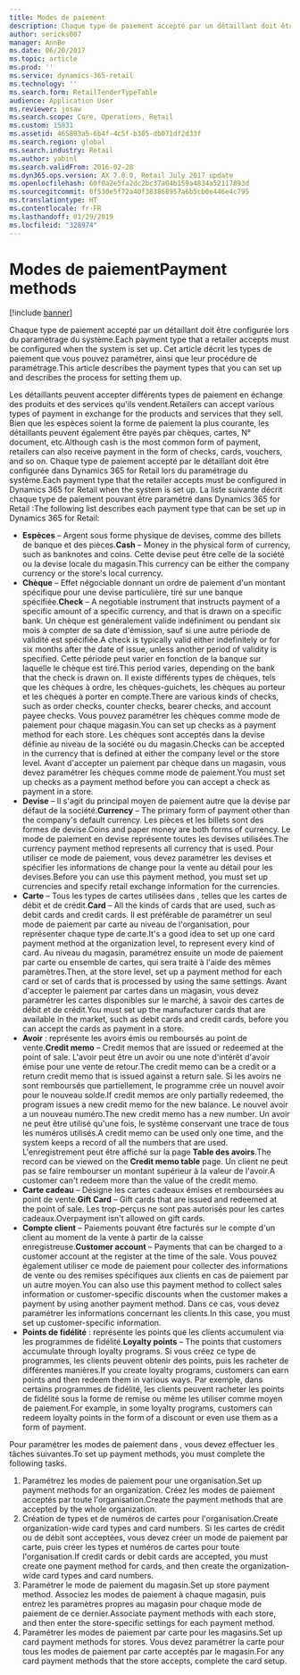 ```yaml
---
title: Modes de paiement
description: Chaque type de paiement accepté par un détaillant doit être configurée lors du paramétrage du système. Cet article décrit les types de paiement que vous pouvez paramétrer, ainsi que leur procédure de paramétrage.
author: sericks007
manager: AnnBe
ms.date: 06/20/2017
ms.topic: article
ms.prod: ''
ms.service: dynamics-365-retail
ms.technology: ''
ms.search.form: RetailTenderTypeTable
audience: Application User
ms.reviewer: josaw
ms.search.scope: Core, Operations, Retail
ms.custom: 15831
ms.assetid: 465893a5-6b4f-4c5f-b305-db071df2d33f
ms.search.region: global
ms.search.industry: Retail
ms.author: yabinl
ms.search.validFrom: 2016-02-28
ms.dyn365.ops.version: AX 7.0.0, Retail July 2017 update
ms.openlocfilehash: 60f0a2e5fa2dc2bc37a04b159a4834a52117893d
ms.sourcegitcommit: 0f530e5f72a40f383868957a6b5cb0e446e4c795
ms.translationtype: HT
ms.contentlocale: fr-FR
ms.lasthandoff: 01/29/2019
ms.locfileid: "328974"
---
```

# <a name="payment-methods"></a><span data-ttu-id="e0c12-104">Modes de paiement</span><span class="sxs-lookup"><span data-stu-id="e0c12-104">Payment methods</span></span>

[!include [banner](includes/banner.md)]

<span data-ttu-id="e0c12-105">Chaque type de paiement accepté par un détaillant doit être configurée lors du paramétrage du système.</span><span class="sxs-lookup"><span data-stu-id="e0c12-105">Each payment type that a retailer accepts must be configured when the system is set up.</span></span> <span data-ttu-id="e0c12-106">Cet article décrit les types de paiement que vous pouvez paramétrer, ainsi que leur procédure de paramétrage.</span><span class="sxs-lookup"><span data-stu-id="e0c12-106">This article describes the payment types that you can set up and describes the process for setting them up.</span></span>

<span data-ttu-id="e0c12-107">Les détaillants peuvent accepter différents types de paiement en échange des produits et des services qu'ils vendent.</span><span class="sxs-lookup"><span data-stu-id="e0c12-107">Retailers can accept various types of payment in exchange for the products and services that they sell.</span></span> <span data-ttu-id="e0c12-108">Bien que les espèces soient la forme de paiement la plus courante, les détaillants peuvent également être payés par chèques, cartes, N° document, etc.</span><span class="sxs-lookup"><span data-stu-id="e0c12-108">Although cash is the most common form of payment, retailers can also receive payment in the form of checks, cards, vouchers, and so on.</span></span> <span data-ttu-id="e0c12-109">Chaque type de paiement accepté par le détaillant doit être configurée dans Dynamics 365 for Retail lors du paramétrage du système.</span><span class="sxs-lookup"><span data-stu-id="e0c12-109">Each payment type that the retailer accepts must be configured in Dynamics 365 for Retail when the system is set up.</span></span> <span data-ttu-id="e0c12-110">La liste suivante décrit chaque type de paiement pouvant être paramétré dans Dynamics 365 for Retail :</span><span class="sxs-lookup"><span data-stu-id="e0c12-110">The following list describes each payment type that can be set up in Dynamics 365 for Retail:</span></span>

- <span data-ttu-id="e0c12-111">**Espèces** – Argent sous forme physique de devises, comme des billets de banque et des pièces.</span><span class="sxs-lookup"><span data-stu-id="e0c12-111">**Cash** – Money in the physical form of currency, such as banknotes and coins.</span></span> <span data-ttu-id="e0c12-112">Cette devise peut être celle de la société ou la devise locale du magasin.</span><span class="sxs-lookup"><span data-stu-id="e0c12-112">This currency can be either the company currency or the store's local currency.</span></span>
- <span data-ttu-id="e0c12-113">**Chèque** – Effet négociable donnant un ordre de paiement d'un montant spécifique pour une devise particulière, tiré sur une banque spécifiée.</span><span class="sxs-lookup"><span data-stu-id="e0c12-113">**Check** – A negotiable instrument that instructs payment of a specific amount of a specific currency, and that is drawn on a specific bank.</span></span> <span data-ttu-id="e0c12-114">Un chèque est généralement valide indéfiniment ou pendant six mois à compter de sa date d'émission, sauf si une autre période de validité est spécifiée.</span><span class="sxs-lookup"><span data-stu-id="e0c12-114">A check is typically valid either indefinitely or for six months after the date of issue, unless another period of validity is specified.</span></span> <span data-ttu-id="e0c12-115">Cette période peut varier en fonction de la banque sur laquelle le chèque est tiré.</span><span class="sxs-lookup"><span data-stu-id="e0c12-115">This period varies, depending on the bank that the check is drawn on.</span></span> <span data-ttu-id="e0c12-116">Il existe différents types de chèques, tels que les chèques à ordre, les chèques-guichets, les chèques au porteur et les chèques à porter en compte.</span><span class="sxs-lookup"><span data-stu-id="e0c12-116">There are various kinds of checks, such as order checks, counter checks, bearer checks, and account payee checks.</span></span> <span data-ttu-id="e0c12-117">Vous pouvez paramétrer les chèques comme mode de paiement pour chaque magasin.</span><span class="sxs-lookup"><span data-stu-id="e0c12-117">You can set up checks as a payment method for each store.</span></span> <span data-ttu-id="e0c12-118">Les chèques sont acceptés dans la devise définie au niveau de la société ou du magasin.</span><span class="sxs-lookup"><span data-stu-id="e0c12-118">Checks can be accepted in the currency that is defined at either the company level or the store level.</span></span> <span data-ttu-id="e0c12-119">Avant d'accepter un paiement par chèque dans un magasin, vous devez paramétrer les chèques comme mode de paiement.</span><span class="sxs-lookup"><span data-stu-id="e0c12-119">You must set up checks as a payment method before you can accept a check as payment in a store.</span></span>
- <span data-ttu-id="e0c12-120">**Devise** – Il s'agit du principal moyen de paiement autre que la devise par défaut de la société.</span><span class="sxs-lookup"><span data-stu-id="e0c12-120">**Currency** – The primary form of payment other than the company's default currency.</span></span> <span data-ttu-id="e0c12-121">Les pièces et les billets sont des formes de devise.</span><span class="sxs-lookup"><span data-stu-id="e0c12-121">Coins and paper money are both forms of currency.</span></span> <span data-ttu-id="e0c12-122">Le mode de paiement en devise représente toutes les devises utilisées.</span><span class="sxs-lookup"><span data-stu-id="e0c12-122">The currency payment method represents all currency that is used.</span></span> <span data-ttu-id="e0c12-123">Pour utiliser ce mode de paiement, vous devez paramétrer les devises et spécifier les informations de change pour la vente au détail pour les devises.</span><span class="sxs-lookup"><span data-stu-id="e0c12-123">Before you can use this payment method, you must set up currencies and specify retail exchange information for the currencies.</span></span>
- <span data-ttu-id="e0c12-124">**Carte** – Tous les types de cartes utilisées dans , telles que les cartes de débit et de crédit.</span><span class="sxs-lookup"><span data-stu-id="e0c12-124">**Card** – All the kinds of cards that are used, such as debit cards and credit cards.</span></span> <span data-ttu-id="e0c12-125">Il est préférable de paramétrer un seul mode de paiement par carte au niveau de l'organisation, pour représenter chaque type de carte.</span><span class="sxs-lookup"><span data-stu-id="e0c12-125">It's a good idea to set up one card payment method at the organization level, to represent every kind of card.</span></span> <span data-ttu-id="e0c12-126">Au niveau du magasin, paramétrez ensuite un mode de paiement par carte ou ensemble de cartes, qui sera traité à l'aide des mêmes paramètres.</span><span class="sxs-lookup"><span data-stu-id="e0c12-126">Then, at the store level, set up a payment method for each card or set of cards that is processed by using the same settings.</span></span> <span data-ttu-id="e0c12-127">Avant d'accepter le paiement par cartes dans un magasin, vous devez paramétrer les cartes disponibles sur le marché, à savoir des cartes de débit et de crédit.</span><span class="sxs-lookup"><span data-stu-id="e0c12-127">You must set up the manufacturer cards that are available in the market, such as debit cards and credit cards, before you can accept the cards as payment in a store.</span></span>
- <span data-ttu-id="e0c12-128">**Avoir** : représente les avoirs émis ou remboursés au point de vente.</span><span class="sxs-lookup"><span data-stu-id="e0c12-128">**Credit memo** – Credit memos that are issued or redeemed at the point of sale.</span></span> <span data-ttu-id="e0c12-129">L'avoir peut être un avoir ou une note d'intérêt d'avoir émise pour une vente de retour.</span><span class="sxs-lookup"><span data-stu-id="e0c12-129">The credit memo can be a credit or a return credit memo that is issued against a return sale.</span></span> <span data-ttu-id="e0c12-130">Si les avoirs ne sont remboursés que partiellement, le programme crée un nouvel avoir pour le nouveau solde.</span><span class="sxs-lookup"><span data-stu-id="e0c12-130">If credit memos are only partially redeemed, the program issues a new credit memo for the new balance.</span></span> <span data-ttu-id="e0c12-131">Le nouvel avoir a un nouveau numéro.</span><span class="sxs-lookup"><span data-stu-id="e0c12-131">The new credit memo has a new number.</span></span> <span data-ttu-id="e0c12-132">Un avoir ne peut être utilisé qu'une fois, le système conservant une trace de tous les numéros utilisés.</span><span class="sxs-lookup"><span data-stu-id="e0c12-132">A credit memo can be used only one time, and the system keeps a record of all the numbers that are used.</span></span> <span data-ttu-id="e0c12-133">L'enregistrement peut être affiché sur la page **Table des avoirs**.</span><span class="sxs-lookup"><span data-stu-id="e0c12-133">The record can be viewed on the **Credit memo table** page.</span></span> <span data-ttu-id="e0c12-134">Un client ne peut pas se faire rembourser un montant supérieur à la valeur de l'avoir.</span><span class="sxs-lookup"><span data-stu-id="e0c12-134">A customer can't redeem more than the value of the credit memo.</span></span>
- <span data-ttu-id="e0c12-135">**Carte cadeau** – Désigne les cartes cadeaux émises et remboursées au point de vente.</span><span class="sxs-lookup"><span data-stu-id="e0c12-135">**Gift Card** – Gift cards that are issued and redeemed at the point of sale.</span></span> <span data-ttu-id="e0c12-136">Les trop-perçus ne sont pas autorisés pour les cartes cadeaux.</span><span class="sxs-lookup"><span data-stu-id="e0c12-136">Overpayment isn't allowed on gift cards.</span></span>
- <span data-ttu-id="e0c12-137">**Compte client** – Paiements pouvant être facturés sur le compte d'un client au moment de la vente à partir de la caisse enregistreuse.</span><span class="sxs-lookup"><span data-stu-id="e0c12-137">**Customer account** – Payments that can be charged to a customer account at the register at the time of the sale.</span></span> <span data-ttu-id="e0c12-138">Vous pouvez également utiliser ce mode de paiement pour collecter des informations de vente ou des remises spécifiques aux clients en cas de paiement par un autre moyen.</span><span class="sxs-lookup"><span data-stu-id="e0c12-138">You can also use this payment method to collect sales information or customer-specific discounts when the customer makes a payment by using another payment method.</span></span> <span data-ttu-id="e0c12-139">Dans ce cas, vous devez paramétrer les informations concernant les clients.</span><span class="sxs-lookup"><span data-stu-id="e0c12-139">In this case, you must set up customer-specific information.</span></span>
- <span data-ttu-id="e0c12-140">**Points de fidélité** : représente les points que les clients accumulent via les programmes de fidélité.</span><span class="sxs-lookup"><span data-stu-id="e0c12-140">**Loyalty points** – The points that customers accumulate through loyalty programs.</span></span> <span data-ttu-id="e0c12-141">Si vous créez ce type de programmes, les clients peuvent obtenir des points, puis les racheter de différentes manières.</span><span class="sxs-lookup"><span data-stu-id="e0c12-141">If you create loyalty programs, customers can earn points and then redeem them in various ways.</span></span> <span data-ttu-id="e0c12-142">Par exemple, dans certains programmes de fidélité, les clients peuvent racheter les points de fidélité sous la forme de remise ou même les utiliser comme moyen de paiement.</span><span class="sxs-lookup"><span data-stu-id="e0c12-142">For example, in some loyalty programs, customers can redeem loyalty points in the form of a discount or even use them as a form of payment.</span></span>

<span data-ttu-id="e0c12-143">Pour paramétrer les modes de paiement dans , vous devez effectuer les tâches suivantes.</span><span class="sxs-lookup"><span data-stu-id="e0c12-143">To set up payment methods, you must complete the following tasks.</span></span>

1. <span data-ttu-id="e0c12-144">Paramétrez les modes de paiement pour une organisation.</span><span class="sxs-lookup"><span data-stu-id="e0c12-144">Set up payment methods for an organization.</span></span> <span data-ttu-id="e0c12-145">Créez les modes de paiement acceptés par toute l'organisation.</span><span class="sxs-lookup"><span data-stu-id="e0c12-145">Create the payment methods that are accepted by the whole organization.</span></span>
2. <span data-ttu-id="e0c12-146">Création de types et de numéros de cartes pour l'organisation.</span><span class="sxs-lookup"><span data-stu-id="e0c12-146">Create organization-wide card types and card numbers.</span></span> <span data-ttu-id="e0c12-147">Si les cartes de crédit ou de débit sont acceptées, vous devez créer un mode de paiement par carte, puis créer les types et numéros de cartes pour toute l'organisation.</span><span class="sxs-lookup"><span data-stu-id="e0c12-147">If credit cards or debit cards are accepted, you must create one payment method for cards, and then create the organization-wide card types and card numbers.</span></span>
3. <span data-ttu-id="e0c12-148">Paramétrer le mode de paiement du magasin.</span><span class="sxs-lookup"><span data-stu-id="e0c12-148">Set up store payment method.</span></span> <span data-ttu-id="e0c12-149">Associez les modes de paiement à chaque magasin, puis entrez les paramètres propres au magasin pour chaque mode de paiement de ce dernier.</span><span class="sxs-lookup"><span data-stu-id="e0c12-149">Associate payment methods with each store, and then enter the store-specific settings for each payment method.</span></span>
4. <span data-ttu-id="e0c12-150">Paramétrer les modes de paiement par carte pour les magasins.</span><span class="sxs-lookup"><span data-stu-id="e0c12-150">Set up card payment methods for stores.</span></span> <span data-ttu-id="e0c12-151">Vous devez paramétrer la carte pour tous les modes de paiement par carte acceptés par le magasin.</span><span class="sxs-lookup"><span data-stu-id="e0c12-151">For any card payment methods that the store accepts, complete the card setup.</span></span>
